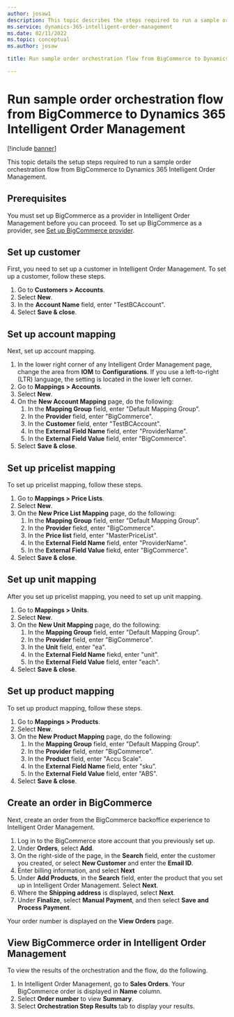 ```yaml
---
author: josaw1
description: This topic describes the steps required to run a sample order orchestration flow from BigCommerce to Microsoft Dynamics 365 Intelligent Order Management..
ms.service: dynamics-365-intelligent-order-management
ms.date: 02/11/2022
ms.topic: conceptual
ms.author: josaw

title: Run sample order orchestration flow from BigCommerce to Dynamics 365 Intelligent Order Management

---
```


# Run sample order orchestration flow from BigCommerce to Dynamics 365 Intelligent Order Management

[!include [banner](includes/banner.md)]

This topic details the setup steps required to run a sample order orchestration flow from BigCommerce to Dynamics 365 Intelligent Order Management. 

## Prerequisites

You must set up BigCommerce as a provider in Intelligent Order Management before you can proceed. To set up BigCommerce as a provider, see [Set up BigCommerce provider](set-up-bigcommerce-provider.md).

## Set up customer

First, you need to set up a customer in Intelligent Order Management. To set up a customer, follow these steps.

1. Go to **Customers \> Accounts**.
1. Select **New**.
1. In the **Account Name** field, enter "TestBCAccount".
1. Select **Save & close**.

## Set up account mapping 

Next, set up account mapping.

1. In the lower right corner of any Intelligent Order Management page, change the area from **IOM** to **Configurations**. If you use a left-to-right (LTR) language, the setting is located in the lower left corner. 
1. Go to **Mappings \> Accounts**.
1. Select **New**.
1. On the **New Account Mapping** page, do the following: 
    1. In the **Mapping Group** field, enter "Default Mapping Group".
    1. In the **Provider** field, enter "BigCommerce".
    1. In the **Customer** field, enter "TestBCAccount".
    1. In the **External Field Name** field, enter "ProviderName".
    1. In the **External Field Value** field, enter "BigCommerce".
1. Select **Save & close**.

## Set up pricelist mapping

To set up pricelist mapping, follow these steps.

1. Go to **Mappings \> Price Lists**.
1. Select **New**.
1. On the **New Price List Mapping** page, do the following:
    1. In the **Mapping Group** field, enter "Default Mapping Group".
    1. In the **Provider** fiekd, enter "BigCommerce".
    1. In the **Price list** field, enter "MasterPriceList".
    1. In the **External Field Name** field, enter "ProviderName".
    1. In the **External Field Value** fiekd, enter "BigCommerce".
1. Select **Save & close**.

## Set up unit mapping

After you set up pricelist mapping, you need to set up unit mapping.

1. Go to **Mappings \> Units**.
1. Select **New**.
1. On the **New Unit Mapping** page, do the following:
    1. In the **Mapping Group** field, enter "Default Mapping Group".
    1. In the **Provider** field, enter "BigCommerce".
    1. In the **Unit** field, enter "ea".
    1. In the **External Field Name** fiekd, enter "unit".
    1. In the **External Field Value** field, enter "each".
1. Select **Save & close**.

## Set up product mapping

To set up product mapping, follow these steps.

1. Go to **Mappings \> Products**.
1. Select **New**.
1. On the **New Product Mapping** page, do the following:
    1. In the **Mapping Group** field, enter "Default Mapping Group".
    1. In the **Provider** field, enter "BigCommerce".
    1. In the **Product** field, enter "Accu Scale".
    1. In the **External Field Name** field, enter "sku".
    1. In the **External Field Value** field, enter "ABS".
1. Select **Save & close**.

## Create an order in BigCommerce

Next, create an order from the BigCommerce backoffice experience to Intelligent Order Management.

1. Log in to the BigCommerce store account that you previously set up.
1. Under **Orders**, select **Add**.
1. On the right-side of the page, in the **Search** field, enter the customer you created, or select **New Customer** and enter the **Email ID**.
1. Enter billing information, and select **Next**
1. Under **Add Products**, in the **Search** field, enter the product that you set up in Intelligent Order Management. Select **Next**.
1. Where the **Shipping address** is displayed, select **Next**.
1. Under **Finalize**, select **Manual Payment**, and then select **Save and Process Payment**.
   
Your order number is displayed on the **View Orders** page.

## View BigCommerce order in Intelligent Order Management

To view the results of the orchestration and the flow, do the following.

1.	In Intelligent Order Management, go to **Sales Orders**. Your BigCommerce order is displayed in **Name** column.
3.	Select **Order number** to view **Summary**.
4.	Select **Orchestration Step Results** tab to display your results.
